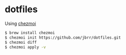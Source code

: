 # dotfiles

Using [chezmoi](https://www.chezmoi.io/)

```sh
$ brew install chezmoi
$ chezmoi init https://github.com/jbrr/dotfiles.git
$ chezmoi diff
$ chezmoi apply -v
```
